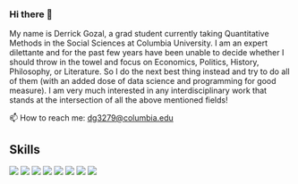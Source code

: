 ### Hi there 👋

My name is Derrick Gozal, a grad student currently taking Quantitative Methods in the Social Sciences at Columbia University. I am an expert dilettante and for the past few years have been unable to decide whether I should throw in the towel and focus on Economics, Politics, History, Philosophy, or Literature. So I do the next best thing instead and try to do all of them (with an added dose of data science and programming for good measure). I am very much interested in any interdisciplinary work that stands at the intersection of all the above mentioned fields!  

📫 How to reach me: dg3279@columbia.edu

## Skills
![](https://img.shields.io/badge/Code-RStudio-informational?style=flat&logo=<RStudio>&logoColor=white&color=2bbc8a)
![](https://img.shields.io/badge/Code-Python-informational?style=flat&logo=<Python>&logoColor=white&color=2bbc8a)
![](https://img.shields.io/badge/Code-SQL-informational?style=flat&logo=<Python>&logoColor=white&color=2bbc8a)
![](https://img.shields.io/badge/Visuals-Power_BI-informational?style=flat&logo=<Python>&logoColor=white&color=2bbc8a)
![](https://img.shields.io/badge/Tools-Stata-informational?style=flat&logo=<Python>&logoColor=white&color=2bbc8a)
![](https://img.shields.io/badge/Tools-Bloomberg_Terminal-informational?style=flat&logo=<Python>&logoColor=white&color=2bbc8a)
![](https://img.shields.io/badge/GIS-QGIS-informational?style=flat&logo=<Python>&logoColor=white&color=2bbc8a)
![](https://img.shields.io/badge/GIS-GeoDa-informational?style=flat&logo=<Python>&logoColor=white&color=2bbc8a)






<!--
**dgozal/dgozal** is a ✨ _special_ ✨ repository because its `README.md` (this file) appears on your GitHub profile.

Here are some ideas to get you started:

- 🔭 I’m currently working on ...
- 🌱 I’m currently learning ...
- 👯 I’m looking to collaborate on ...
- 🤔 I’m looking for help with ...
- 💬 Ask me about ...
- 📫 How to reach me: ...
- 😄 Pronouns: ...
- ⚡ Fun fact: ...
-->
